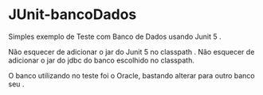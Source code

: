 # JUnit-bancoDados
Simples exemplo de Teste com Banco de Dados usando Junit 5 .


Não esquecer de adicionar o jar do Junit 5 no classpath .
Não esquecer de adicionar o jar do jdbc do banco escolhido no classpath.

O banco utilizando no teste foi o Oracle, bastando alterar para outro banco seu .

